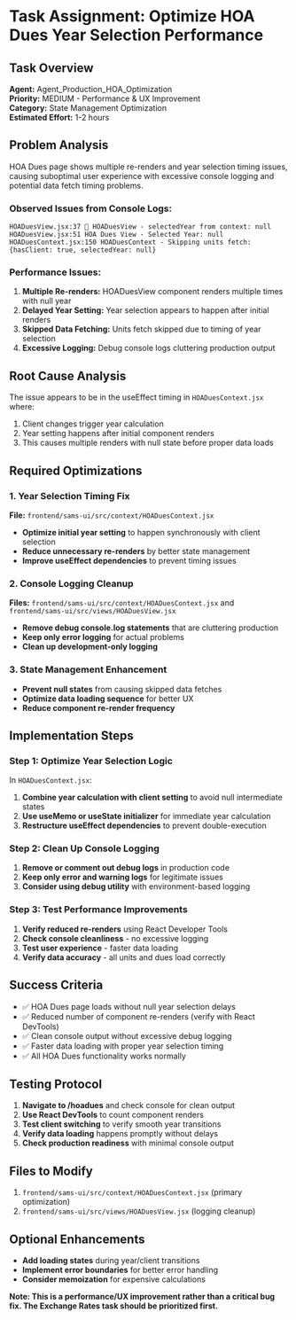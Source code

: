 # Task Assignment: Optimize HOA Dues Year Selection Performance

## Task Overview
**Agent:** Agent_Production_HOA_Optimization  
**Priority:** MEDIUM - Performance & UX Improvement  
**Category:** State Management Optimization  
**Estimated Effort:** 1-2 hours

## Problem Analysis
HOA Dues page shows multiple re-renders and year selection timing issues, causing suboptimal user experience with excessive console logging and potential data fetch timing problems.

### Observed Issues from Console Logs:
```
HOADuesView.jsx:37 🔴 HOADuesView - selectedYear from context: null
HOADuesView.jsx:51 HOA Dues View - Selected Year: null
HOADuesContext.jsx:150 HOADuesContext - Skipping units fetch: {hasClient: true, selectedYear: null}
```

### Performance Issues:
1. **Multiple Re-renders:** HOADuesView component renders multiple times with null year
2. **Delayed Year Setting:** Year selection appears to happen after initial renders
3. **Skipped Data Fetching:** Units fetch skipped due to timing of year selection
4. **Excessive Logging:** Debug console logs cluttering production output

## Root Cause Analysis
The issue appears to be in the useEffect timing in `HOADuesContext.jsx` where:
1. Client changes trigger year calculation
2. Year setting happens after initial component renders  
3. This causes multiple renders with null state before proper data loads

## Required Optimizations

### 1. Year Selection Timing Fix
**File:** `frontend/sams-ui/src/context/HOADuesContext.jsx`
- **Optimize initial year setting** to happen synchronously with client selection
- **Reduce unnecessary re-renders** by better state management
- **Improve useEffect dependencies** to prevent timing issues

### 2. Console Logging Cleanup  
**Files:** `frontend/sams-ui/src/context/HOADuesContext.jsx` and `frontend/sams-ui/src/views/HOADuesView.jsx`
- **Remove debug console.log statements** that are cluttering production
- **Keep only error logging** for actual problems
- **Clean up development-only logging**

### 3. State Management Enhancement
- **Prevent null states** from causing skipped data fetches
- **Optimize data loading sequence** for better UX
- **Reduce component re-render frequency**

## Implementation Steps

### Step 1: Optimize Year Selection Logic
In `HOADuesContext.jsx`:
1. **Combine year calculation with client setting** to avoid null intermediate states
2. **Use useMemo or useState initializer** for immediate year calculation  
3. **Restructure useEffect dependencies** to prevent double-execution

### Step 2: Clean Up Console Logging
1. **Remove or comment out debug logs** in production code
2. **Keep only error and warning logs** for legitimate issues
3. **Consider using debug utility** with environment-based logging

### Step 3: Test Performance Improvements
1. **Verify reduced re-renders** using React Developer Tools
2. **Check console cleanliness** - no excessive logging
3. **Test user experience** - faster data loading
4. **Verify data accuracy** - all units and dues load correctly

## Success Criteria
- ✅ HOA Dues page loads without null year selection delays
- ✅ Reduced number of component re-renders (verify with React DevTools)
- ✅ Clean console output without excessive debug logging
- ✅ Faster data loading with proper year selection timing
- ✅ All HOA Dues functionality works normally

## Testing Protocol
1. **Navigate to /hoadues** and check console for clean output
2. **Use React DevTools** to count component renders
3. **Test client switching** to verify smooth year transitions
4. **Verify data loading** happens promptly without delays
5. **Check production readiness** with minimal console output

## Files to Modify
1. `frontend/sams-ui/src/context/HOADuesContext.jsx` (primary optimization)
2. `frontend/sams-ui/src/views/HOADuesView.jsx` (logging cleanup)

## Optional Enhancements
- **Add loading states** during year/client transitions
- **Implement error boundaries** for better error handling
- **Consider memoization** for expensive calculations

**Note: This is a performance/UX improvement rather than a critical bug fix. The Exchange Rates task should be prioritized first.**